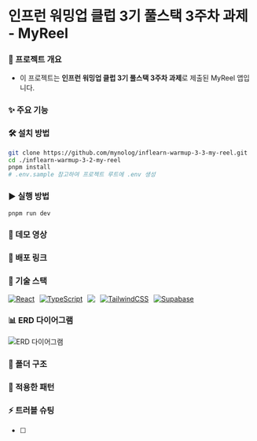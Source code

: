 # 인프런 워밍업 클럽 3기 풀스택 3주차 과제 - MyReel

### 📌 프로젝트 개요

- 이 프로젝트는 **인프런 워밍업 클럽 3기 풀스택 3주차 과제**로 제출된 MyReel 앱입니다.

### ✨ 주요 기능

### 🛠️ 설치 방법

```bash
git clone https://github.com/mynolog/inflearn-warmup-3-3-my-reel.git
cd ./inflearn-warmup-3-2-my-reel
pnpm install
# .env.sample 참고하여 프로젝트 루트에 .env 생성
```

### ▶️ 실행 방법

```bash
pnpm run dev
```

### 🎥 데모 영상

<!-- #### 👉 [유튜브 링크](https://www.youtube.com/watch?v=unFhnRKPQY0) -->

<!-- [![유튜브 썸네일](https://img.youtube.com/vi/unFhnRKPQY0/0.jpg)](https://www.youtube.com/watch?v=unFhnRKPQY0) -->

### 🚀 배포 링크

### 🧳 기술 스택

<p style="display: flex; gap: 10px;">
  <a href="https://nextjs.org/">
    <img src="https://skillicons.dev/icons?i=nextjs" alt="React" />
  </a>
  <a href="https://www.typescriptlang.org/">
    <img src="https://skillicons.dev/icons?i=ts" alt="TypeScript" />
  </a>
  <a href="https://tanstack.com/query/v5/docs/framework/react/overview">
  <img
      src="https://go-skill-icons.vercel.app/api/icons?i=reactquery"
    />
  </a>
  <a href="https://tailwindcss.com/">
    <img src="https://skillicons.dev/icons?i=tailwind" alt="TailwindCSS" />
  </a>
  <a href="https://supabase.com/">
    <img src="https://skillicons.dev/icons?i=supabase" alt="Supabase" />
  </a>
</p>

### 📊 ERD 다이어그램

![ERD 다이어그램](https://gxzwdcgjtorzehmxxqar.supabase.co/storage/v1/object/public/inflearn//myreel_erd_diagram.png)

### 📂 폴더 구조

### 🎯 적용한 패턴

### ⚡ 트러블 슈팅

- [ ]
